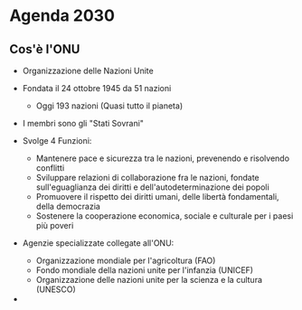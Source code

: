 # Agenda 2030

## Cos'è l'ONU
- Organizzazione delle Nazioni Unite
- Fondata il 24 ottobre 1945 da 51 nazioni
	- Oggi 193 nazioni (Quasi tutto il pianeta)
- I membri sono gli "Stati Sovrani"

- Svolge 4 Funzioni:
	- Mantenere pace e sicurezza tra le nazioni, prevenendo e risolvendo conflitti
	- Sviluppare relazioni di collaborazione fra le nazioni, fondate sull'eguaglianza dei diritti e dell'autodeterminazione dei popoli
	- Promuovere il rispetto dei diritti umani, delle libertà fondamentali, della democrazia
	- Sostenere la cooperazione economica, sociale e culturale per i paesi più poveri

- Agenzie specializzate collegate all'ONU:
	-	Organizzazione mondiale per l'agricoltura (FAO)
	-	Fondo mondiale della nazioni unite per l'infanzia (UNICEF)
	-	Organizzazione delle nazioni unite per la scienza e la cultura (UNESCO)

- 
<!--stackedit_data:
eyJoaXN0b3J5IjpbNjkxNDI3ODE0LC0xNDA0MzI3MDc4XX0=
-->